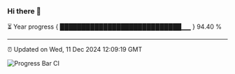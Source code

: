 ### Hi there 👋

⏳ Year progress { ████████████████████████████▁▁ } 94.40 %

---

⏰ Updated on Wed, 11 Dec 2024 12:09:19 GMT

![Progress Bar CI](https://github.com/liununu/liununu/workflows/Progress%20Bar%20CI/badge.svg)
